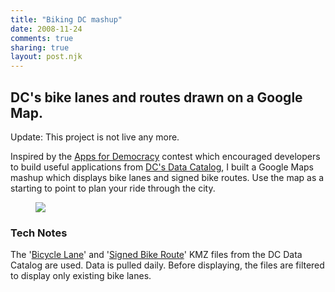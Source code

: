 ```yaml
---
title: "Biking DC mashup"
date: 2008-11-24
comments: true
sharing: true
layout: post.njk
---
```


<h2 class="page-subtitle">DC's bike lanes and routes drawn on a Google Map.</h2>

<div class="notice">
  Update: This project is not live any more.
</div>

Inspired by the [Apps for Democracy][2] contest which encouraged developers to build useful applications from [DC's Data Catalog][3], I built a Google Maps mashup which displays bike lanes and signed bike routes. Use the map as a starting to point to plan your ride through the city.

 [1]: http://lokeshdhakar.com/projects/bikingdc/
 [2]: http://www.appsfordemocracy.org/
 [3]: http://data.octo.dc.gov/

<figure class="figure">
  <img src="/media/posts/biking-dc-mashup/biking-dc-map.png" />
</figure>

### Tech Notes

The '[Bicycle Lane][4]' and '[Signed Bike Route][5]' KMZ files from the DC Data Catalog are used. Data is pulled daily. Before displaying, the files are filtered to display only existing bike lanes.

 [4]: http://dcatlas.dcgis.dc.gov/catalog/info.asp?info=2315&pagesize=10&page=1&search_type=search_by_keyword&keyword=bicycle
 [5]: http://dcatlas.dcgis.dc.gov/catalog/info.asp?info=1483&pagesize=10&page=1&search_type=search_by_keyword&keyword=bike

